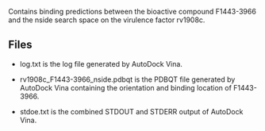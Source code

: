 Contains binding predictions between the bioactive compound F1443-3966 and the nside search space on the virulence factor rv1908c.

## Files

- log.txt is the log file generated by AutoDock Vina.

- rv1908c_F1443-3966_nside.pdbqt is the PDBQT file generated by AutoDock Vina containing the orientation and binding location of F1443-3966.

- stdoe.txt is the combined STDOUT and STDERR output of AutoDock Vina.

